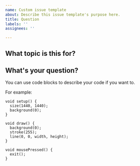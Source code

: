 ```yaml
---
name: Custom issue template
about: Describe this issue template's purpose here.
title: Question
labels: ''
assignees: ''

---
```


## What topic is this for?


## What's your question?


You can use code blocks to describe your code if you want to.

For example: 

```processing
void setup() {
  size(1440, 1440);
  background(0);
}

void draw() {
  background(0);
  stroke(255);
  line(0, 0, width, height);
}

void mousePressed() {
  exit();
}
```